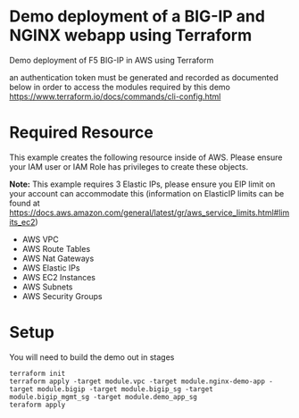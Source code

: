 # Demo deployment of a BIG-IP and NGINX webapp using Terraform
Demo deployment of F5 BIG-IP in AWS using Terraform

an authentication token must be generated and recorded as documented below in order to access the modules required by this demo
https://www.terraform.io/docs/commands/cli-config.html

# Required Resource
This example creates the following resource inside of AWS.  Please ensure your IAM user or IAM Role has privileges to create these objects.

**Note:** This example requires 3 Elastic IPs, please ensure you EIP limit on your account can accommodate this (information on ElasticIP limits can be found at https://docs.aws.amazon.com/general/latest/gr/aws_service_limits.html#limits_ec2)
 - AWS VPC
 - AWS Route Tables
 - AWS Nat Gateways
 - AWS Elastic IPs
 - AWS EC2 Instances
 - AWS Subnets
 - AWS Security Groups

# Setup
You will need to build the demo out in stages
```hcl
terraform init
terraform apply -target module.vpc -target module.nginx-demo-app -target module.bigip -target module.bigip_sg -target module.bigip_mgmt_sg -target module.demo_app_sg
teraform apply
```